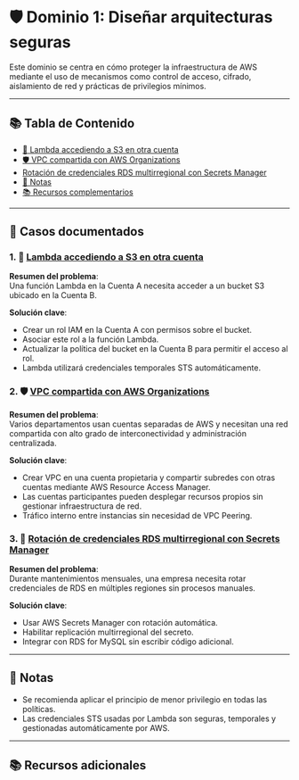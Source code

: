 # 🛡️ Dominio 1: Diseñar arquitecturas seguras

Este dominio se centra en cómo proteger la infraestructura de AWS mediante el uso de mecanismos como control de acceso, cifrado, aislamiento de red y prácticas de privilegios mínimos.

---

## 📚 Tabla de Contenido

- [🔐 Lambda accediendo a S3 en otra cuenta](#1--lambda-accediendo-a-s3-en-otra-cuenta)
- [🛡️ VPC compartida con AWS Organizations](#2-️-vpc-compartida-con-aws-organizations)
- [Rotación de credenciales RDS multirregional con Secrets Manager](#3--rotación-de-credenciales-rds-multirregional-con-secrets-manager)
- [📌 Notas](#-notas)
- [📚 Recursos complementarios](#-recursos-complementarios)


---

## 📁 Casos documentados

### 1. 🔐 [Lambda accediendo a S3 en otra cuenta](./01-lambda-access-s3-another-account/README.md)

**Resumen del problema**:  
Una función Lambda en la Cuenta A necesita acceder a un bucket S3 ubicado en la Cuenta B.

**Solución clave**:
- Crear un rol IAM en la Cuenta A con permisos sobre el bucket.
- Asociar este rol a la función Lambda.
- Actualizar la política del bucket en la Cuenta B para permitir el acceso al rol.
- Lambda utilizará credenciales temporales STS automáticamente.


### 2. 🛡️ [VPC compartida con AWS Organizations](./02-vpc-compartida-organizations/README.md)

**Resumen del problema**:  
Varios departamentos usan cuentas separadas de AWS y necesitan una red compartida con alto grado de interconectividad y administración centralizada.

**Solución clave**:
- Crear VPC en una cuenta propietaria y compartir subredes con otras cuentas mediante AWS Resource Access Manager.
- Las cuentas participantes pueden desplegar recursos propios sin gestionar infraestructura de red.
- Tráfico interno entre instancias sin necesidad de VPC Peering.


### 3. 🔐 [Rotación de credenciales RDS multirregional con Secrets Manager](./03-secrets-manager-rotation-multiregion/README.md)

**Resumen del problema**:  
Durante mantenimientos mensuales, una empresa necesita rotar credenciales de RDS en múltiples regiones sin procesos manuales.

**Solución clave**:
- Usar AWS Secrets Manager con rotación automática.
- Habilitar replicación multirregional del secreto.
- Integrar con RDS for MySQL sin escribir código adicional.


---

## 📌 Notas

- Se recomienda aplicar el principio de menor privilegio en todas las políticas.
- Las credenciales STS usadas por Lambda son seguras, temporales y gestionadas automáticamente por AWS.

---

## 📚 Recursos adicionales

